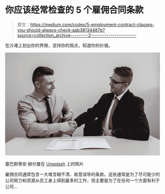 # 你应该经常检查的 5 个雇佣合同条款

> 原文：<https://medium.com/codex/5-employment-contract-clauses-you-should-always-check-aab38134487b?source=collection_archive---------2----------------------->

在沙滩上划出你的界限，坚持你的观点，知道你的价值。

![](img/17067288b14d5bc09815e93ea33ccfb5.png)

塞巴斯蒂安·赫尔曼在 [Unsplash](https://unsplash.com/s/photos/contract?utm_source=unsplash&utm_medium=referral&utm_content=creditCopyText) 上的照片

雇佣合同通常包含一大堆含糊不清、故意误导的条款。这些通常是为了尽可能少的公司努力和资源从员工身上得到最多的工作，但主要是为了在任何一个方面有利于公司…